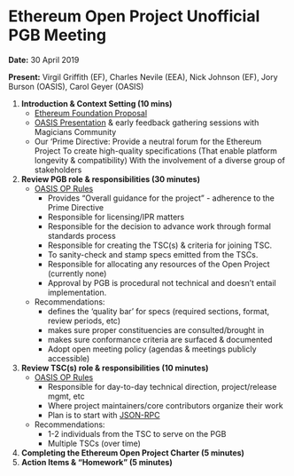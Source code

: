 # Ethereum Open Project Unofficial PGB Meeting

**Date:** 30 April 2019

**Present:** Virgil Griffith (EF), Charles Nevile (EEA), Nick Johnson (EF), Jory Burson (OASIS), Carol Geyer (OASIS)

1. **Introduction & Context Setting (10 mins)**
   * [Ethereum Foundation Proposal](https://notes.ethereum.org/s/rkFOS_WLV)
   * [OASIS Presentation](https://ethereum-magicians.org/t/oasis-eip-stewarding-process/3156) & early feedback gathering sessions with Magicians Community
   * Our ‘Prime Directive: Provide a neutral forum for the Ethereum Project To create high-quality specifications (That enable platform longevity & compatibility) With the involvement of a diverse group of stakeholders
2. **Review PGB role & responsibilities (30 minutes)**
   * [OASIS OP Rules](https://github.com/oasis-open-projects/documentation/blob/master/board-docs/open-projects-rules.md#5-project-governing-board-and-project-sponsors) 
      * Provides “Overall guidance for the project” - adherence to the Prime Directive
      * Responsible for licensing/IPR matters
      * Responsible for the decision to advance work through formal standards process
      * Responsible for creating the TSC(s) & criteria for joining TSC.
      * To sanity-check and stamp specs emitted from the TSCs.
      * Responsible for allocating any resources of the Open Project (currently none)
      * Approval by PGB is procedural not technical and doesn’t entail implementation.
   * Recommendations:
      * defines the ‘quality bar’ for specs (required sections, format, review periods, etc)
      * makes sure proper constituencies are consulted/brought in
      * makes sure conformance criteria are surfaced & documented
      * Adopt open meeting policy (agendas & meetings publicly accessible)
3. **Review TSC(s) role & responsibilities (10 minutes)**
   * [OASIS OP Rules](https://github.com/oasis-open-projects/documentation/blob/master/board-docs/open-projects-rules.md#6-technical-steering-committees)
      * Responsible for day-to-day technical direction, project/release mgmt, etc
      * Where project maintainers/core contributors organize their work
      * Plan is to start with [JSON-RPC](https://github.com/spadebuilders/ethereum-json-rpc-spec/blob/master/ethereum-json-rpc-1474.md)
   * Recommendations:
      * 1-2 individuals from the TSC to serve on the PGB
      * Multiple TSCs (over time)
4. **Completing the Ethereum Open Project Charter (5 minutes)**
5. **Action Items & “Homework” (5 minutes)**

